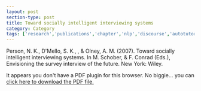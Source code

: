 ```yaml
---
layout: post
section-type: post
title: Toward socially intelligent interviewing systems
category: Category
tags: ['research','publications','chapter','nlp','discourse','autotutor','its','education']
---
```

Person, N. K., D'Mello, S. K., , & Olney, A. M. (2007). Toward socially intelligent interviewing systems. In M. Schober, & F. Conrad (Eds.), Envisioning the survey interview of the future. New York: Wiley. 

<object data="https://umdrive.memphis.edu/aolney/public/publications/Toward%20socially%20intelligent%20interviewing%20systems-olney_publications.pdf" type="application/pdf" width="100%" height="600px">
 
  <p>It appears you don't have a PDF plugin for this browser.
  No biggie... you can <a href="https://umdrive.memphis.edu/aolney/public/publications/Toward%20socially%20intelligent%20interviewing%20systems-olney_publications.pdf">click here to
  download the PDF file.</a></p>
  
</object>
